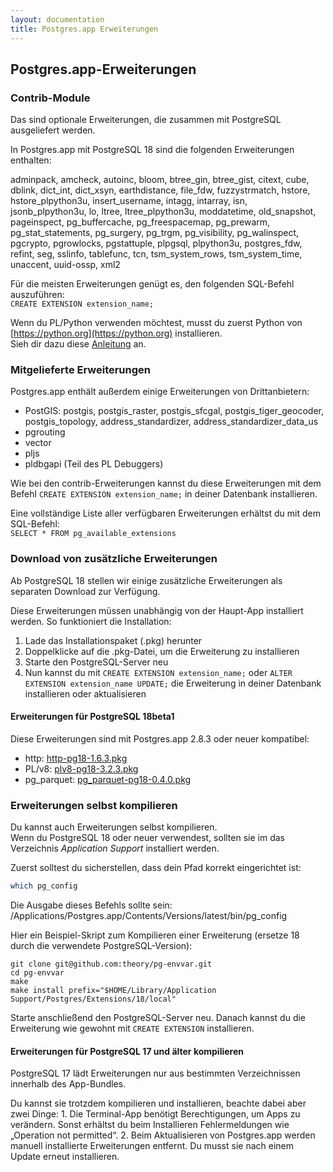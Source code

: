 ```yaml
---
layout: documentation
title: Postgres.app Erweiterungen
---
```


## Postgres.app-Erweiterungen

### Contrib-Module

Das sind optionale Erweiterungen, die zusammen mit PostgreSQL ausgeliefert werden.

In Postgres.app mit PostgreSQL 18 sind die folgenden Erweiterungen enthalten:

adminpack, amcheck, autoinc, bloom, btree_gin, btree_gist, citext, cube, dblink, dict_int, dict_xsyn, earthdistance, file_fdw, fuzzystrmatch, hstore, hstore_plpython3u, insert_username, intagg, intarray, isn, jsonb_plpython3u, lo, ltree, ltree_plpython3u, moddatetime, old_snapshot, pageinspect, pg_buffercache, pg_freespacemap, pg_prewarm, pg_stat_statements, pg_surgery, pg_trgm, pg_visibility, pg_walinspect, pgcrypto, pgrowlocks, pgstattuple, plpgsql, plpython3u, postgres_fdw, refint, seg, sslinfo, tablefunc, tcn, tsm_system_rows, tsm_system_time, unaccent, uuid-ossp, xml2

Für die meisten Erweiterungen genügt es, den folgenden SQL-Befehl auszuführen:  
`CREATE EXTENSION extension_name;`

Wenn du PL/Python verwenden möchtest, musst du zuerst Python von [https://python.org](https://python.org) installieren.  
Sieh dir dazu diese [Anleitung](/documentation/plpython.html) an.

### Mitgelieferte Erweiterungen

Postgres.app enthält außerdem einige Erweiterungen von Drittanbietern:

- PostGIS: postgis, postgis_raster, postgis_sfcgal, postgis_tiger_geocoder, postgis_topology, address_standardizer, address_standardizer_data_us  
- pgrouting  
- vector  
- pljs  
- pldbgapi (Teil des PL Debuggers)

Wie bei den contrib-Erweiterungen kannst du diese Erweiterungen mit dem Befehl `CREATE EXTENSION extension_name;` in deiner Datenbank installieren.

Eine vollständige Liste aller verfügbaren Erweiterungen erhältst du mit dem SQL-Befehl:  
`SELECT * FROM pg_available_extensions`

### Download von zusätzliche Erweiterungen

Ab PostgreSQL 18 stellen wir einige zusätzliche Erweiterungen als separaten Download zur Verfügung.

Diese Erweiterungen müssen unabhängig von der Haupt-App installiert werden. So funktioniert die Installation:

1. Lade das Installationspaket (.pkg) herunter  
2. Doppelklicke auf die .pkg-Datei, um die Erweiterung zu installieren  
3. Starte den PostgreSQL-Server neu  
4. Nun kannst du mit `CREATE EXTENSION extension_name;` oder `ALTER EXTENSION extension_name UPDATE;` die Erweiterung in deiner Datenbank installieren oder aktualisieren

#### Erweiterungen für PostgreSQL 18beta1

Diese Erweiterungen sind mit Postgres.app 2.8.3 oder neuer kompatibel:

- http: [http-pg18-1.6.3.pkg](https://github.com/PostgresApp/Extensions/releases/download/http-1.6.3/http-pg18-1.6.3.pkg)
- PL/v8: [plv8-pg18-3.2.3.pkg](https://github.com/PostgresApp/PostgresApp/releases/download/v2.8.3/plv8-pg18-3.2.3.pkg)
- pg_parquet: [pg_parquet-pg18-0.4.0.pkg](https://github.com/PostgresApp/Extensions/releases/download/pg_parquet-0.4.0/pg_parquet-pg18-0.4.0.pkg)

### Erweiterungen selbst kompilieren

Du kannst auch Erweiterungen selbst kompilieren.  
Wenn du PostgreSQL 18 oder neuer verwendest, sollten sie im das Verzeichnis *Application Support* installiert werden.

Zuerst solltest du sicherstellen, dass dein Pfad korrekt eingerichtet ist:

```sh
which pg_config
```

Die Ausgabe dieses Befehls sollte sein:
/Applications/Postgres.app/Contents/Versions/latest/bin/pg_config

Hier ein Beispiel-Skript zum Kompilieren einer Erweiterung (ersetze 18 durch die verwendete PostgreSQL-Version):

```
git clone git@github.com:theory/pg-envvar.git
cd pg-envvar
make
make install prefix="$HOME/Library/Application Support/Postgres/Extensions/18/local"
```

Starte anschließend den PostgreSQL-Server neu. Danach kannst du die Erweiterung wie gewohnt mit `CREATE EXTENSION` installieren.

#### Erweiterungen für PostgreSQL 17 und älter kompilieren

PostgreSQL 17 lädt Erweiterungen nur aus bestimmten Verzeichnissen innerhalb des App-Bundles.

Du kannst sie trotzdem kompilieren und installieren, beachte dabei aber zwei Dinge:
	1.	Die Terminal-App benötigt Berechtigungen, um Apps zu verändern. Sonst erhältst du beim Installieren Fehlermeldungen wie „Operation not permitted“.
	2.	Beim Aktualisieren von Postgres.app werden manuell installierte Erweiterungen entfernt. Du musst sie nach einem Update erneut installieren.
